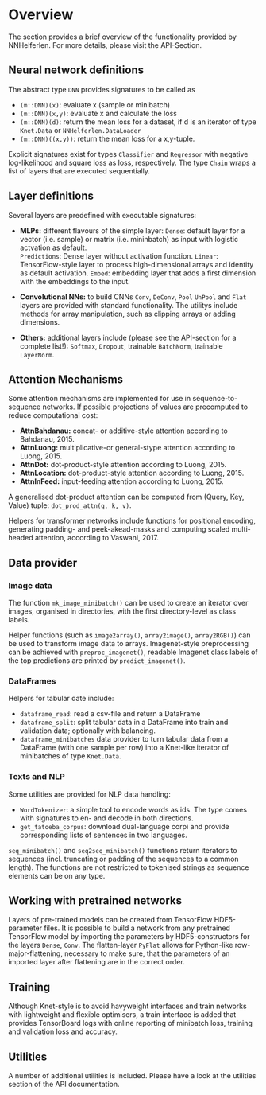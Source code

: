 # Overview

The section provides a brief overview of the functionality provided by
NNHelferlen.
For more details, please visit the API-Section.

## Neural network definitions

The abstract type `DNN` provides signatures to be called as
+ `(m::DNN)(x)`: evaluate x (sample or minibatch)
+ `(m::DNN)(x,y)`: evaluate x and calculate the loss
+ `(m::DNN)(d)`: return the mean loss for a dataset, if d is an iterator
                of type `Knet.Data` or `NNHelferlen.DataLoader`
+ `(m::DNN)((x,y))`: return the mean loss for a x,y-tuple.

Explicit signatures exist for types `Classifier` and `Regressor` with
negative log-likelihood and square loss as loss, respectively.
The type `Chain` wraps a list of layers that are executed sequentially.



## Layer definitions

Several layers are predefined with executable signatures:
+ **MLPs:** different flavours of the simple layer:
        `Dense`: default layer for a vector (i.e. sample)
           or matrix (i.e. mininbatch) as input with logistic
           actvation as default.        
        `Predictions`: Dense layer without activation function.
        `Linear`: TensorFlow-style layer to process high-dimensional
          arrays and identity as default activation.
        `Embed`: embedding layer that adds a first dimension with the
           embeddings to the input.

+ **Convolutional NNs:** to build CNNs `Conv`, `DeConv`, `Pool`
        `UnPool` and `Flat`      
        layers are provided with standard functionality.
        The utilitys include methods for array manipulation, such as
        clipping arrays or adding dimensions.

+ **Others:** additional layers include (please see the API-section for
        a complete list!):
        `Softmax`, `Dropout`, trainable `BatchNorm`, trainable `LayerNorm`.


## Attention Mechanisms

Some attention mechanisms are implemented for use in sequence-to-sequence
networks. If possible projections of values are  precomputed to reduce
computational cost:
+ **AttnBahdanau:** concat- or additive-style attention according to
        Bahdanau, 2015.
+ **AttnLuong:** multiplicative-or general-stype attention according to
        Luong, 2015.
+ **AttnDot:** dot-product-style attention according to
        Luong, 2015.
+ **AttnLocation:** dot-product-style attention according to
        Luong, 2015.
+ **AttnInFeed:** input-feeding attention according to
        Luong, 2015.

A generalised dot-product attention can be computed from
(Query, Key, Value) tuple: `dot_prod_attn(q, k, v)`.

Helpers for transformer networks include functions for positional encoding,
generating padding- and peek-akead-masks and computing
scaled multi-headed attention,
according to Vaswani, 2017.

## Data provider
### Image data

The function `mk_image_minibatch()` can be used to create an
iterator over images, organised in directories, with the first
directory-level as class labels.

Helper functions (such as `image2array()`, `array2image()`, `array2RGB()`)
can be used to transform image data to arrays.
Imagenet-style preprocessing can be achieved with `preproc_imagenet()`,
readable Imagenet class labels of the top predictions are printed by
`predict_imagenet()`.



### DataFrames

Helpers for tabular date include:
+ `dataframe_read`: read a csv-file and return a DataFrame
+ `dataframe_split`: split tabular data in a DataFrame into train and
                validation data; optionally with balancing.
+ `dataframe_minibatches` data provider to turn tabular data from
                a DataFrame (with one sample per row)
                into a Knet-like iterator of minibatches of type `Knet.Data`.

### Texts and NLP

Some utilities are provided for NLP data handling:

+ `WordTokenizer`: a simple tool to encode words as ids.
        The type comes with signatures to en- and decode in both directions.
+ `get_tatoeba_corpus`: download dual-language corpi and provide
        corresponding lists of sentences in two languages.

`seq_minibatch()` and `seq2seq_minibatch()` functions return iterators
to sequences (incl. truncating or padding of the sequences to a common
length). The functions are not restricted to tokenised strings as
sequence elements can be on any type.


## Working with pretrained networks

Layers of pre-trained models can be created from TensorFlow
HDF5-parameter files. It is possible to build a network from
any pretrained TensorFlow model by importing the parameters by
HDF5-constructors for the layers
`Dense`, `Conv`. The flatten-layer `PyFlat` allows for Python-like
row-major-flattening, necessary to make sure, that the parameters
of an imported layer after flattening are in the correct order.



## Training

Although Knet-style is to avoid havyweight interfaces and train networks
with lightweight and flexible optimisers, a train interface
is added that provides TensorBoard logs with online reporting of
minibatch loss, training and validation loss and accuracy.

## Utilities

A number of additional utilities is included. Please have a look at
the utilities section of the API documentation.
